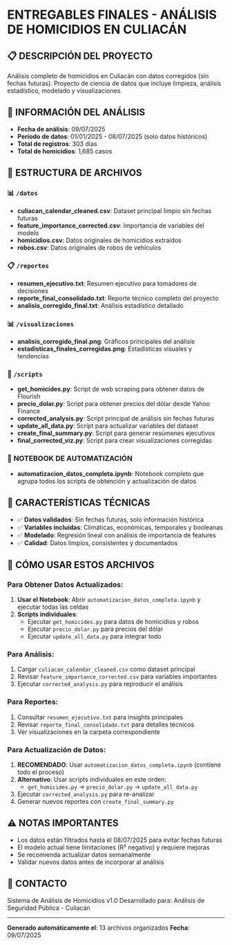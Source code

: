 # ENTREGABLES FINALES - ANÁLISIS DE HOMICIDIOS EN CULIACÁN

## 📋 DESCRIPCIÓN DEL PROYECTO
Análisis completo de homicidios en Culiacán con datos corregidos (sin fechas futuras).
Proyecto de ciencia de datos que incluye limpieza, análisis estadístico, modelado y visualizaciones.

## 📅 INFORMACIÓN DEL ANÁLISIS
- **Fecha de análisis**: 09/07/2025
- **Período de datos**: 01/01/2025 - 08/07/2025 (solo datos históricos)
- **Total de registros**: 303 días
- **Total de homicidios**: 1,685 casos

## 📁 ESTRUCTURA DE ARCHIVOS

### 📊 `/datos`
- **culiacan_calendar_cleaned.csv**: Dataset principal limpio sin fechas futuras
- **feature_importance_corrected.csv**: Importancia de variables del modelo
- **homicidios.csv**: Datos originales de homicidios extraídos
- **robos.csv**: Datos originales de robos de vehículos

### 📋 `/reportes`
- **resumen_ejecutivo.txt**: Resumen ejecutivo para tomadores de decisiones
- **reporte_final_consolidado.txt**: Reporte técnico completo del proyecto
- **analisis_corregido_final.txt**: Análisis estadístico detallado

### 📊 `/visualizaciones`
- **analisis_corregido_final.png**: Gráficos principales del análisis
- **estadisticas_finales_corregidas.png**: Estadísticas visuales y tendencias

### 🔧 `/scripts`
- **get_homicides.py**: Script de web scraping para obtener datos de Flourish
- **precio_dolar.py**: Script para obtener precios del dólar desde Yahoo Finance
- **corrected_analysis.py**: Script principal de análisis sin fechas futuras
- **update_all_data.py**: Script para actualizar variables del dataset
- **create_final_summary.py**: Script para generar resúmenes ejecutivos
- **final_corrected_viz.py**: Script para crear visualizaciones corregidas

### 📓 **NOTEBOOK DE AUTOMATIZACIÓN**
- **automatizacion_datos_completa.ipynb**: Notebook completo que agrupa todos los scripts de obtención y actualización de datos

## 🎯 CARACTERÍSTICAS TÉCNICAS
- ✅ **Datos validados**: Sin fechas futuras, solo información histórica
- ✅ **Variables incluidas**: Climáticas, económicas, temporales y booleanas
- ✅ **Modelado**: Regresión lineal con análisis de importancia de features
- ✅ **Calidad**: Datos limpios, consistentes y documentados

## 🚀 CÓMO USAR ESTOS ARCHIVOS

### Para Obtener Datos Actualizados:
1. **Usar el Notebook**: Abrir `automatizacion_datos_completa.ipynb` y ejecutar todas las celdas
2. **Scripts individuales**: 
   - Ejecutar `get_homicides.py` para datos de homicidios y robos
   - Ejecutar `precio_dolar.py` para precios del dólar
   - Ejecutar `update_all_data.py` para integrar todo

### Para Análisis:
1. Cargar `culiacan_calendar_cleaned.csv` como dataset principal
2. Revisar `feature_importance_corrected.csv` para variables importantes
3. Ejecutar `corrected_analysis.py` para reproducir el análisis

### Para Reportes:
1. Consultar `resumen_ejecutivo.txt` para insights principales
2. Revisar `reporte_final_consolidado.txt` para detalles técnicos
3. Ver visualizaciones en la carpeta correspondiente

### Para Actualización de Datos:
1. **RECOMENDADO**: Usar `automatizacion_datos_completa.ipynb` (contiene todo el proceso)
2. **Alternativo**: Usar scripts individuales en este orden:
   - `get_homicides.py` → `precio_dolar.py` → `update_all_data.py`
3. Ejecutar `corrected_analysis.py` para re-analizar
4. Generar nuevos reportes con `create_final_summary.py`

## ⚠️ NOTAS IMPORTANTES
- Los datos están filtrados hasta el 08/07/2025 para evitar fechas futuras
- El modelo actual tiene limitaciones (R² negativo) y requiere mejoras
- Se recomienda actualizar datos semanalmente
- Validar nuevos datos antes de incorporar al análisis

## 📧 CONTACTO
Sistema de Análisis de Homicidios v1.0
Desarrollado para: Análisis de Seguridad Pública - Culiacán

---
**Generado automáticamente el**: 13 archivos organizados
**Fecha**: 09/07/2025
